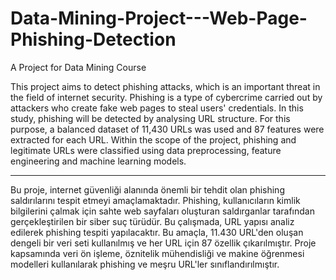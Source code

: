 # Data-Mining-Project---Web-Page-Phishing-Detection
A Project for Data Mining Course

This project aims to detect phishing attacks, which is an important threat in the field of internet security. Phishing is a type of cybercrime carried out by attackers who create fake web pages to steal users' credentials. In this study, phishing will be detected by analysing URL structure. For this purpose, a balanced dataset of 11,430 URLs was used and 87 features were extracted for each URL. Within the scope of the project, phishing and legitimate URLs were classified using data preprocessing, feature engineering and machine learning models.

-------------------------------------------------------------------------------------------------------

Bu proje, internet güvenliği alanında önemli bir tehdit olan phishing saldırılarını tespit etmeyi amaçlamaktadır. Phishing, kullanıcıların kimlik bilgilerini çalmak için sahte web sayfaları oluşturan saldırganlar tarafından gerçekleştirilen bir siber suç türüdür. Bu çalışmada, URL yapısı analiz edilerek phishing tespiti yapılacaktır. Bu amaçla, 11.430 URL'den oluşan dengeli bir veri seti kullanılmış ve her URL için 87 özellik çıkarılmıştır. Proje kapsamında veri ön işleme, öznitelik mühendisliği ve makine öğrenmesi modelleri kullanılarak phishing ve meşru URL'ler sınıflandırılmıştır.
